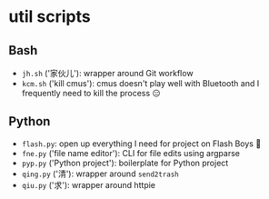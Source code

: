 # util scripts

## Bash

- `jh.sh` ('家伙儿'): wrapper around Git workflow
- `kcm.sh` ('kill cmus'): cmus doesn't play well with Bluetooth and I frequently need to kill the process 😑

## Python

- `flash.py`: open up everything I need for project on Flash Boys 🏦
- `fne.py` ('file name editor'): CLI for file edits using argparse
- `pyp.py` ('Python project'): boilerplate for Python project
- `qing.py` ('清'): wrapper around `send2trash`
- `qiu.py` ('求'): wrapper around httpie
